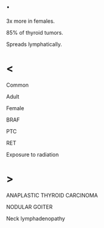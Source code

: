 # .

3x more in females.

85% of thyroid tumors.

Spreads lymphatically.

# <

Common

Adult

Female

BRAF

PTC

RET

Exposure to radiation

# >

ANAPLASTIC THYROID CARCINOMA

NODULAR GOITER

Neck lymphadenopathy
